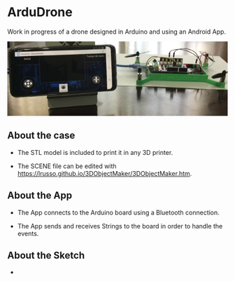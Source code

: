 # ArduDrone

Work in progress of a drone designed in Arduino and using an Android App.

![alt screenshot](https://raw.githubusercontent.com/lrusso/ArduDrone/main/ArduDrone.png)

## About the case

* The STL model is included to print it in any 3D printer.

* The SCENE file can be edited with https://lrusso.github.io/3DObjectMaker/3DObjectMaker.htm.

## About the App

* The App connects to the Arduino board using a Bluetooth connection.

* The App sends and receives Strings to the board in order to handle the events.

## About the Sketch

* 
